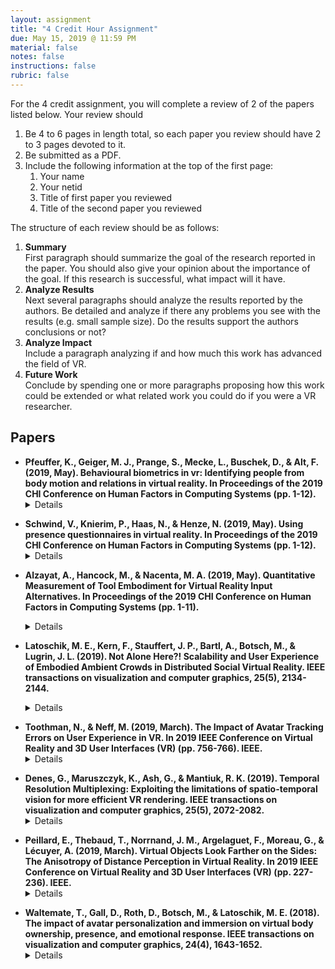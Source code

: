 ```yaml
---
layout: assignment
title: "4 Credit Hour Assignment"
due: May 15, 2019 @ 11:59 PM
material: false
notes: false
instructions: false
rubric: false
---
```


For the 4 credit assignment, you will complete a review of 2 of the papers listed below. Your review should 

1. Be 4 to 6 pages in length total, so each paper you review should have 2 to 3 pages devoted to it.
2. Be submitted as a PDF.
3. Include the following information at the top of the first page:
    1. Your name
    2. Your netid
    3. Title of first paper you reviewed
    4. Title of the second paper you reviewed

The structure of each review should be as follows:

1. **Summary**<br/>
    First paragraph should summarize the goal of the research reported in the paper. You should also give your opinion about the importance of the goal. If this research is successful, what impact will it have.
2. **Analyze Results**<br/>
    Next several paragraphs should analyze the results reported by the authors. Be detailed and analyze if there any problems you see with the results (e.g. small sample size). Do the results support the authors conclusions or not?
3. **Analyze Impact**<br/>
    Include a paragraph analyzing if and how much this work has advanced the field of VR.
4. **Future Work**<br/>
    Conclude by spending one or more paragraphs proposing how this work could be extended or what related work you could do if you were a VR researcher.



## Papers

+ **Pfeuffer, K., Geiger, M. J., Prange, S., Mecke, L., Buschek, D., & Alt, F. (2019, May). Behavioural biometrics in vr: Identifying people from body motion and relations in virtual reality. In Proceedings of the 2019 CHI Conference on Human Factors in Computing Systems (pp. 1-12).**<details>
Every person is unique, with individual behavioural charac-teristics: how one moves, coordinates, and uses their body.In this paper we investigate body motion as behavioural biometrics for virtual reality. In particular, we look into which behaviour is suitable to identify a user. This is valuable in situations where multiple people use a virtual reality environ-ment in parallel, for example in the context of authentication or to adapt the VR environment to users’ preferences. Wepresent a user study (N=22) where people perform controlledVR tasks (pointing, grabbing, walking, typing), monitoring their head, hand, and eye motion data over two sessions.These body segments can be arbitrarily combined into bodyrelations, and we found that these movements and their combination lead to characteristic behavioural patterns. Wepresent an extensive analysis of which motion/relation is useful to identify users in which tasks using classification methods. Our findings are beneficial for researchers and prac-titioners alike who aim to build novel adaptive and secure user interfaces in virtual reality. 
</details>

+ **Schwind, V., Knierim, P., Haas, N., & Henze, N. (2019, May). Using presence questionnaires in virtual reality. In Proceedings of the 2019 CHI Conference on Human Factors in Computing Systems (pp. 1-12).** <details>
Virtual Reality (VR) is gaining increasing importance in science, education, and entertainment. A fundamental characteristic of VR is creating presence, the experience of 'being' or 'acting', when physically situated in another place. Measuring presence is vital for VR research and development. It is typically repeatedly assessed through questionnaires completed after leaving a VR scene. Requiring participants to leave and re-enter the VR costs time and can cause disorientation. In this paper, we investigate the effect of completing presence questionnaires directly in VR. Thirty-six participants experienced two immersion levels and filled three standardized presence questionnaires in the real world or VR. We found no effect on the questionnaires' mean scores; however, we found that the variance of those measures significantly depends on the realism of the virtual scene and if the subjects had left the VR. The results indicate that, besides reducing a study's duration and reducing disorientation, completing questionnaires in VR does not change the measured presence but can increase the consistency of the variance.
</details>

+ **Alzayat, A., Hancock, M., & Nacenta, M. A. (2019, May). Quantitative Measurement of Tool Embodiment for Virtual Reality Input Alternatives. In Proceedings of the 2019 CHI Conference on Human Factors in Computing Systems (pp. 1-11).** <details>
Virtual reality (VR) strives to replicate the sensation of the physical environment by mimicking people's perceptions and experience of being elsewhere. These experiences are of-ten mediated by the objects and tools we interact with in the virtual world (e.g., a controller). Evidence from psychology posits that when using the tool proficiently, it becomes em-bodied (i.e., an extension of one's body). There is little work,however, on how to measure this phenomenon in VR, andon how different types of tools and controllers can affect the experience of interaction. In this work, we leverage cognitive psychology and philosophy literature to construct the Locus-of-Attention Index (LAI), a measure of tool embodiment. We designed and conducted a study that measures readiness-to-hand and unreadiness-to-hand for three VR interaction techniques: hands, a physical tool, and a VR controller. The study shows that LAI can measure differences in embodiment with working and broken tools and that using the hand directly results in more embodiment than using controllers.</details>

+ **Latoschik, M. E., Kern, F., Stauffert, J. P., Bartl, A., Botsch, M., & Lugrin, J. L. (2019). Not Alone Here?! Scalability and User Experience of Embodied Ambient Crowds in Distributed Social Virtual Reality. IEEE transactions on visualization and computer graphics, 25(5), 2134-2144.** <details>
This article investigates performance and user experience in Social Virtual Reality (SVR) targeting distributed, embodied, and immersive, face-to-face encounters. We demonstrate the close relationship between scalability, reproduction accuracy, and the resulting performance characteristics, as well as the impact of these characteristics on users co-located with larger groups of embodied virtual others. System scalability provides a variable number of co-located avatars and Al-controlled agents with a variety of different appearances, including realistic-looking virtual humans generated from photogrammetry scans. The article reports on how to meet the requirements of embodied SVR with today's technical off-the-shelf solutions and what to expect regarding features, performance, and potential limitations. Special care has been taken to achieve low latencies and sufficient frame rates necessary for reliable communication of embodied social signals. We propose a hybrid evaluation approach which coherently relates results from technical benchmarks to subjective ratings and which confirms required performance characteristics for the target scenario of larger distributed groups. A user-study reveals positive effects of an increasing number of co-located social companions on the quality of experience of virtual worlds, i.e., on presence, possibility of interaction, and co-presence. It also shows that variety in avatar/agent appearance might increase eeriness but might also stimulate an increased interest of participants about the environment.
</details>
    
+ **Toothman, N., & Neff, M. (2019, March). The Impact of Avatar Tracking Errors on User Experience in VR. In 2019 IEEE Conference on Virtual Reality and 3D User Interfaces (VR) (pp. 756-766). IEEE.** <details>
There is evidence that adding motion-tracked avatars to virtual environments increases users’ sense of presence. High quality motion capture systems are cost sensitive for the average user and low cost resource-constrained systems introduce various forms of error to the tracking. Much research has looked at the impact of particular kinds of error, primarily latency, on factors such as body ownership, but it is still not known what level of tracking error is permissible in these systems to afford compelling social interaction. This paper presents a series of experiments employing a sizable subject pool (n=96) that study the impact of motion tracking errors on user experience for activities including social interaction and virtual object manipulation. Diverse forms of error that arise in tracking are examined, including latency, popping (jumps in position), stuttering (positions held in time) and constant noise. The focus is on error on a person’s own avatar, but some conditions also include error on an interlocutor, which appears underexplored. The picture that emerges is complex. Certain forms of error impact performance, a person’s sense of embodiment, enjoyment and perceived usability, while others do not. Notably, evidence was not found that tracking errors impact social presence, even when those errors are severe.
</details>
    
+ **Denes, G., Maruszczyk, K., Ash, G., & Mantiuk, R. K. (2019). Temporal Resolution Multiplexing: Exploiting the limitations of spatio-temporal vision for more efficient VR rendering. IEEE transactions on visualization and computer graphics, 25(5), 2072-2082.** <details>
Rendering in virtual reality (VR) requires substantial computational power to generate 90 frames per second at high resolution with good-quality antialiasing. The video data sent to a VR headset requires high bandwidth, achievable only on dedicated links. In this paper we explain how rendering requirements and transmission bandwidth can be reduced using a conceptually simple technique that integrates well with existing rendering pipelines. Every even-numbered frame is rendered at a lower resolution, and every odd-numbered frame is kept at high resolution but is modified in order to compensate for the previous loss of high spatial frequencies. When the frames are seen at a high frame rate, they are fused and perceived as high-resolution and high-frame-rate animation. The technique relies on the limited ability of the visual system to perceive high spatio-temporal frequencies. Despite its conceptual simplicity, correct execution of the technique requires a number of non-trivial steps: display photometric temporal response must be modeled, flicker and motion artifacts must be avoided, and the generated signal must not exceed the dynamic range of the display. Our experiments, performed on a high-frame-rate LCD monitor and OLED-based VR headsets, explore the parameter space of the proposed technique and demonstrate that its perceived quality is indistinguishable from full-resolution rendering. The technique is an attractive alternative to reprojection and resolution reduction of all frames.
</details>
    
+ **Peillard, E., Thebaud, T., Norrnand, J. M., Argelaguet, F., Moreau, G., & Lécuyer, A. (2019, March). Virtual Objects Look Farther on the Sides: The Anisotropy of Distance Perception in Virtual Reality. In 2019 IEEE Conference on Virtual Reality and 3D User Interfaces (VR) (pp. 227-236). IEEE.** <details>
The topic of distance perception has been widely investigated in Virtual Reality (VR). However, the vast majority of previous work mainly focused on distance perception of objects placed in front of the observer. Then, what happens when the observer looks on the side? In this paper, we study differences in distance estimation when comparing objects placed in front of the observer with objects placed on his side. Through a series of four experiments (n=85), we assessed participants’ distance estimation and ruled out potential biases. In particular, we considered the placement of visual stimuli in the field of view, users’ exploration behavior as well as the presence of depth cues. For all experiments a two-alternative forced choice (2AFC) standardized psychophysical protocol was employed, in which the main task was to determine the stimuli that seemed to be the farthest one. In summary, our results showed that the orientation of virtual stimuli with respect to the user introduces a distance perception bias: objects placed on the sides are systematically perceived farther away than objects in front. In addition, we could observe that this bias increases along with the angle, and appears to be independent of both the position of the object in the field of view as well as the quality of the virtual scene. This work sheds a new light on one of the specificities of VR environments regarding the wider subject of visual space theory. Our study paves the way for future experiments evaluating the anisotropy of distance perception in real and virtual environments.
</details>
    
+ **Waltemate, T., Gall, D., Roth, D., Botsch, M., & Latoschik, M. E. (2018). The impact of avatar personalization and immersion on virtual body ownership, presence, and emotional response. IEEE transactions on visualization and computer graphics, 24(4), 1643-1652.** <details>
This article reports the impact of the degree of personalization and individualization of users' avatars as well as the impact of the degree of immersion on typical psychophysical factors in embodied Virtual Environments. We investigated if and how virtual body ownership (including agency), presence, and emotional response are influenced depending on the specific look of users' avatars, which varied between (1) a generic hand-modeled version, (2) a generic scanned version, and (3) an individualized scanned version. The latter two were created using a state-of-the-art photogrammetry method providing a fast 3D-scan and post-process workflow. Users encountered their avatars in a virtual mirror metaphor using two VR setups that provided a varying degree of immersion, (a) a large screen surround projection (L-shape part of a CAVE) and (b) a head-mounted display (HMD). We found several significant as well as a number of notable effects. First, personalized avatars significantly increase body ownership, presence, and dominance compared to their generic counterparts, even if the latter were generated by the same photogrammetry process and hence could be valued as equal in terms of the degree of realism and graphical quality. Second, the degree of immersion significantly increases the body ownership, agency, as well as the feeling of presence. These results substantiate the value of personalized avatars resembling users' real-world appearances as well as the value of the deployed scanning process to generate avatars for VR-setups where the effect strength might be substantial, e.g., in social Virtual Reality (VR) or in medical VR-based therapies relying on embodied interfaces. Additionally, our results also strengthen the value of fully immersive setups which, today, are accessible for a variety of applications due to the widely available consumer HMDs.
</details>
